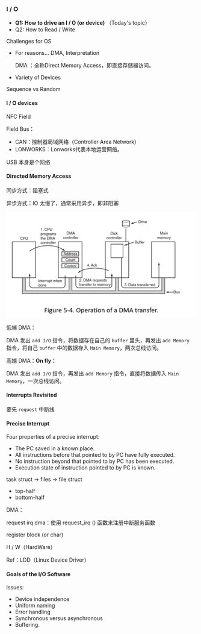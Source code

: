 ### I / O

- **Q1: How to drive an I / O (or device)** （Today's topic）
- Q2: How to Read / Write

Challenges for OS

- For reasons... DMA, Interpretation

  DMA ：全称Direct Memory Access，即直接存储器访问。

- Variety of Devices

Sequence vs Random

#### I / O devices

NFC Field

Field Bus：

- CAN：控制器局域网络（Controller Area Network）
- LONWORKS：Lonworks代表本地运营网络。

USB 本身是个网络

#### Directed Memory Access

同步方式：阻塞式

异步方式：IO 太慢了，通常采用异步，即非阻塞

![1](1.jpg)

低端 DMA：

DMA 发出 `add I/O` 指令，将数据存在自己的 `buffer` 里头，再发出 `add Memory` 指令，将自己 `buffer` 中的数据存入 `Main Memory`，两次总线访问。

高端 DMA：**On fly：**

DMA 发出 `add I/O` 指令，再发出 `add Memory` 指令，直接将数据传入 `Main Memory`，一次总线访问。

#### Interrupts Revisited

要先 `request` 中断线

#### Precise Interrupt

Four properties of a precise interrupt:

- The PC saved in a known place.
- All instructions before that pointed to by PC have fully executed.
- No instruction beyond that pointed to by PC has been executed.
- Execution state of instruction pointed to by PC is known.



task struct $\to$ files $\to$ file struct

- top-half
- bottom-half

DMA：

request irq  dma：使用 request_irq () 函数来注册中断服务函数

register block (or char)

H / W（HardWare）

Ref：LDD（Linux Device Driver）



#### Goals of the I/O Software

Issues:

- Device independence
- Uniform naming
- Error handling
- Synchronous versus asynchronous
- Buffering.